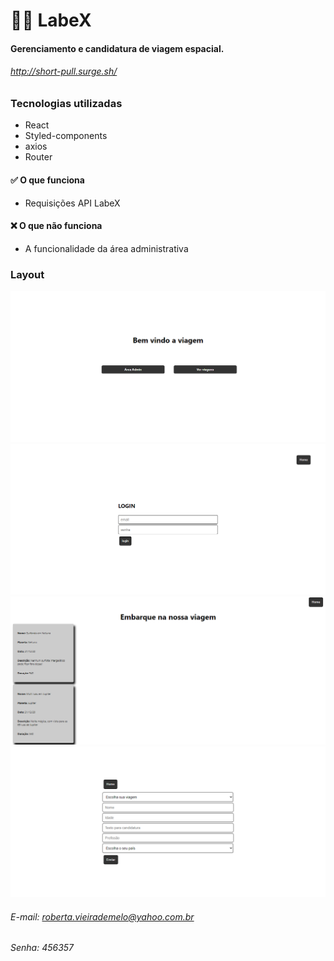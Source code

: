 # 👨‍🚀 LabeX 
#### Gerenciamento e candidatura de viagem espacial.

###### http://short-pull.surge.sh/
### Tecnologias utilizadas

- React
- Styled-components
- axios
- Router

#### ✅ O que funciona
 - Requisições API LabeX
 
#### ❌ O que não funciona
 - A funcionalidade da área administrativa

### Layout
![](img1.png)
![](img2.png)
![](img3.png)
![](img4.png)

###### E-mail: roberta.vieirademelo@yahoo.com.br
###### Senha: 456357